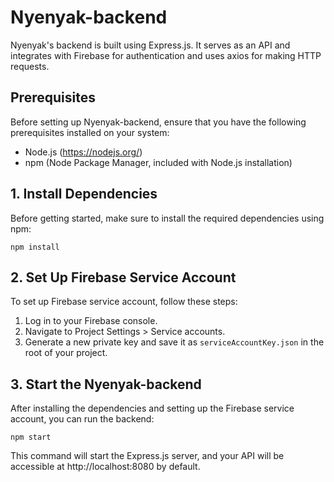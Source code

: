 # Nyenyak-backend
Nyenyak's backend is built using Express.js. It serves as an API and integrates with Firebase for authentication and uses axios for making HTTP requests. 

## Prerequisites

Before setting up Nyenyak-backend, ensure that you have the following prerequisites installed on your system:

- Node.js (https://nodejs.org/)
- npm (Node Package Manager, included with Node.js installation)

## 1. Install Dependencies

Before getting started, make sure to install the required dependencies using npm:

```
npm install 
```

## 2. Set Up Firebase Service Account

To set up Firebase service account, follow these steps:

1. Log in to your Firebase console.
2. Navigate to Project Settings > Service accounts.
3. Generate a new private key and save it as `serviceAccountKey.json` in the root of your project.

## 3. Start the Nyenyak-backend

After installing the dependencies and setting up the Firebase service account, you can run the backend:
```
npm start
```
This command will start the Express.js server, and your API will be accessible at http://localhost:8080 by default.
